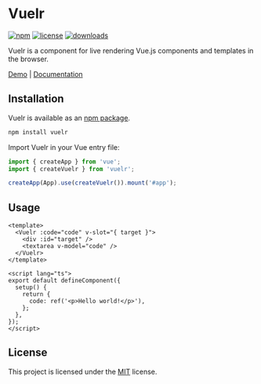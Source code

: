 # Vuelr

[![npm](https://img.shields.io/npm/v/vuelr.svg)](https://www.npmjs.com/package/vuelr)
[![license](https://img.shields.io/npm/l/vuelr.svg)](https://github.com/jonataw/vuelr/blob/HEAD/LICENSE)
[![downloads](https://img.shields.io/npm/dt/vuelr)](https://www.npmjs.com/package/vuelr)

Vuelr is a component for live rendering Vue.js components and templates in the browser.

[Demo](https://jonataw.github.io/vuelr/demo.html) | [Documentation](https://jonataw.github.io/vuelr)

## Installation

Vuelr is available as an [npm package](https://www.npmjs.com/package/vuelr).

```bash
npm install vuelr
```

Import Vuelr in your Vue entry file:

```ts
import { createApp } from 'vue';
import { createVuelr } from 'vuelr';

createApp(App).use(createVuelr()).mount('#app');
```

## Usage

```vue
<template>
  <Vuelr :code="code" v-slot="{ target }">
    <div :id="target" />
    <textarea v-model="code" />
  </Vuelr>
</template>

<script lang="ts">
export default defineComponent({
  setup() {
    return {
      code: ref('<p>Hello world!</p>'),
    };
  },
});
</script>
```

## License

This project is licensed under the [MIT](https://www.npmjs.com/package/vuelr) license.
